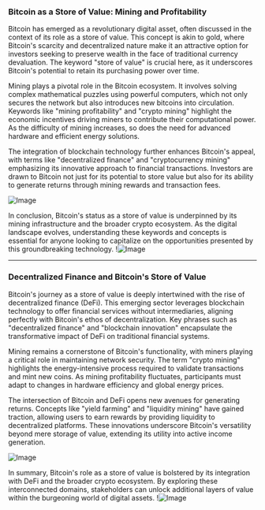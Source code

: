 ### Bitcoin as a Store of Value: Mining and Profitability

Bitcoin has emerged as a revolutionary digital asset, often discussed in the context of its role as a store of value. This concept is akin to gold, where Bitcoin's scarcity and decentralized nature make it an attractive option for investors seeking to preserve wealth in the face of traditional currency devaluation. The keyword "store of value" is crucial here, as it underscores Bitcoin's potential to retain its purchasing power over time.

Mining plays a pivotal role in the Bitcoin ecosystem. It involves solving complex mathematical puzzles using powerful computers, which not only secures the network but also introduces new bitcoins into circulation. Keywords like "mining profitability" and "crypto mining" highlight the economic incentives driving miners to contribute their computational power. As the difficulty of mining increases, so does the need for advanced hardware and efficient energy solutions.

The integration of blockchain technology further enhances Bitcoin's appeal, with terms like "decentralized finance" and "cryptocurrency mining" emphasizing its innovative approach to financial transactions. Investors are drawn to Bitcoin not just for its potential to store value but also for its ability to generate returns through mining rewards and transaction fees.

![Image](https://github.com/user-attachments/assets/590b50a7-4459-4e76-8a31-559aed223621)

In conclusion, Bitcoin's status as a store of value is underpinned by its mining infrastructure and the broader crypto ecosystem. As the digital landscape evolves, understanding these keywords and concepts is essential for anyone looking to capitalize on the opportunities presented by this groundbreaking technology. !![Image](https://github.com/user-attachments/assets/590b50a7-4459-4e76-8a31-559aed223621)

---

### Decentralized Finance and Bitcoin's Store of Value

Bitcoin's journey as a store of value is deeply intertwined with the rise of decentralized finance (DeFi). This emerging sector leverages blockchain technology to offer financial services without intermediaries, aligning perfectly with Bitcoin's ethos of decentralization. Key phrases such as "decentralized finance" and "blockchain innovation" encapsulate the transformative impact of DeFi on traditional financial systems.

Mining remains a cornerstone of Bitcoin's functionality, with miners playing a critical role in maintaining network security. The term "crypto mining" highlights the energy-intensive process required to validate transactions and mint new coins. As mining profitability fluctuates, participants must adapt to changes in hardware efficiency and global energy prices.

The intersection of Bitcoin and DeFi opens new avenues for generating returns. Concepts like "yield farming" and "liquidity mining" have gained traction, allowing users to earn rewards by providing liquidity to decentralized platforms. These innovations underscore Bitcoin's versatility beyond mere storage of value, extending its utility into active income generation.

![Image](https://github.com/user-attachments/assets/590b50a7-4459-4e76-8a31-559aed223621)

In summary, Bitcoin's role as a store of value is bolstered by its integration with DeFi and the broader crypto ecosystem. By exploring these interconnected domains, stakeholders can unlock additional layers of value within the burgeoning world of digital assets. !![Image](https://github.com/user-attachments/assets/590b50a7-4459-4e76-8a31-559aed223621)